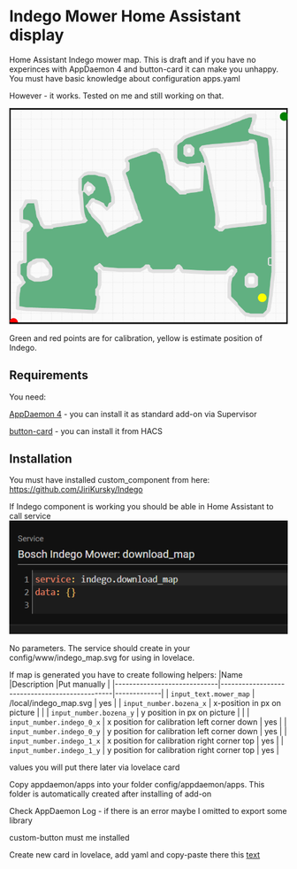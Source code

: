 # Indego Mower Home Assistant display
Home Assistant Indego mower map. This is draft and if you have no experinces with AppDaemon 4 and button-card it can make you unhappy. You must have basic knowledge about configuration apps.yaml

However - it works. Tested on me and still working on that.

![Map example](/doc/m1-map.png)

Green and red points are for calibration, yellow is estimate position of Indego.
## Requirements
You need:

[AppDaemon 4](https://github.com/hassio-addons/addon-appdaemon) - you can install it as standard add-on via Supervisor

[button-card](https://github.com/custom-cards/button-card) - you can install it from HACS



## Installation

You must have installed custom_component from here: https://github.com/JiriKursky/Indego

If Indego component is working you should be able in Home Assistant to call service
![service](/doc/01-service.png)

No parameters. The service should create in your config/www/indego_map.svg for using in lovelace.

If map is generated you have to create following helpers:
|Name                         |Description                                    |Put manually |
|-----------------------------|-----------------------------------------------|-------------|
| `input_text.mower_map`      | /local/indego_map.svg                         |     yes     |
| `input_number.bozena_x`     | x-position in px on picture                   |             |
| `input_number.bozena_y`     | y position in px on picture                   |             | 
| `input_number.indego_0_x`   | x position for calibration left corner down   |     yes     |
| `input_number.indego_0_y`   | y position for calibration left corner down   |     yes     |
| `input_number.indego_1_x`   | x position for calibration right corner top   |     yes     |
| `input_number.indego_1_y`   | y position for calibration right corner top   |     yes     |

values you will put there later via lovelace card

Copy appdaemon/apps into your folder config/appdaemon/apps. This folder is automatically created after installing of add-on


Check AppDaemon Log - if there is an error maybe I omitted to export some library

custom-button must me installed

Create new card in lovelace, add yaml and copy-paste there this [text](https://github.com/JiriKursky/Indego_mower_ha/blob/main/lovelace/bozena_mapa.yaml)

